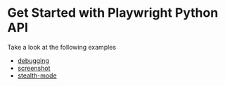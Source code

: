 # Get Started with Playwright Python API
Take a look at the following examples
* [debugging](./debugging/)
* [screenshot](./screenshot/)
* [stealth-mode](./stealth-mode/)
